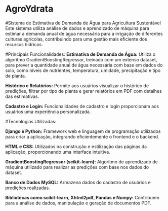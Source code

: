 # AgroYdrata

#Sistema de Estimativa de Demanda de Água para Agricultura Sustentável
Este sistema utiliza análise de dados e aprendizado de máquina para estimar a demanda anual de água necessária para a irrigação de diferentes culturas agrícolas, contribuindo para uma gestão mais eficiente dos recursos hídricos.


#Principais Funcionalidades:
__Estimativa de Demanda de Água:__ Utiliza o algoritmo GradientBoostingRegressor, treinado com um extenso dataset, para prever a quantidade anual de água necessária com base em dados do solo, como níveis de nutrientes, temperatura, umidade, precipitação e tipo de planta.

__Histórico e Relatórios:__ Permite aos usuários visualizar o histórico de predições, filtrar por tipo de planta e gerar relatórios em PDF com detalhes das estimativas.

__Cadastro e Login:__ Funcionalidades de cadastro e login proporcionam aos usuários uma experiência personalizada.

#Tecnologias Utilizadas:

__Django e Python:__ Framework web e linguagem de programação utilizados para criar a aplicação, integrando eficientemente o frontend e o backend.

__HTML e CSS:__ Utilizados na construção e estilização das páginas da aplicação, proporcionando uma interface intuitiva.

__GradientBoostingRegressor (scikit-learn):__ Algoritmo de aprendizado de máquina utilizado para realizar as predições com base nos dados do dataset.

__Banco de Dados MySQL:__ Armazena dados do cadastro de usuários e predições realizadas.

__Bibliotecas como scikit-learn, Xhtml2pdf, Pandas e Numpy:__ Contribuem para a análise de dados, manipulação e geração de documentos PDF.

